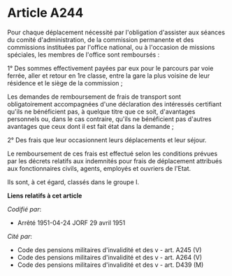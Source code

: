 # Article A244

Pour chaque déplacement nécessité par l'obligation d'assister aux séances du comité d'administration, de la commission
permanente et des commissions instituées par l'office national, ou à l'occasion de missions spéciales, les membres de
l'office sont remboursés :

1° Des sommes effectivement payées par eux pour le parcours par voie ferrée, aller et retour en 1re classe, entre la gare la
plus voisine de leur résidence et le siège de la commission ;

Les demandes de remboursement de frais de transport sont obligatoirement accompagnées d'une déclaration des intéressés
certifiant qu'ils ne bénéficient pas, à quelque titre que ce soit, d'avantages personnels ou, dans le cas contraire, qu'ils
ne bénéficient pas d'autres avantages que ceux dont il est fait état dans la demande ;

2° Des frais que leur occasionnent leurs déplacements et leur séjour.

Le remboursement de ces frais est effectué selon les conditions prévues par les décrets relatifs aux indemnités pour frais de
déplacement attribués aux fonctionnaires civils, agents, employés et ouvriers de l'Etat.

Ils sont, à cet égard, classés dans le groupe I.

**Liens relatifs à cet article**

_Codifié par_:

  - Arrêté 1951-04-24 JORF 29 avril 1951

_Cité par_:

  - Code des pensions militaires d'invalidité et des v - art. A245 (V)
  - Code des pensions militaires d'invalidité et des v - art. A264 (V)
  - Code des pensions militaires d'invalidité et des v - art. D439 (M)
